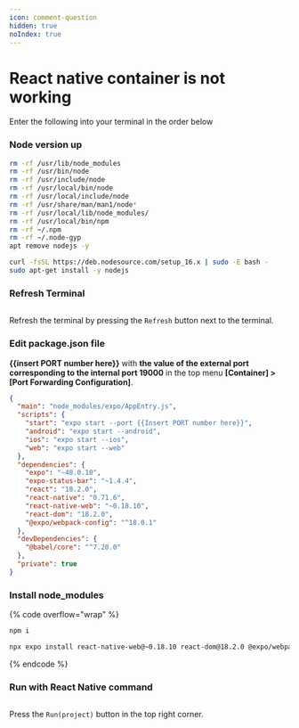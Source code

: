 ```yaml
---
icon: comment-question
hidden: true
noIndex: true
---
```


# React native container is not working

Enter the following into your terminal in the order below

### Node version up <a href="#node-version-up" id="node-version-up"></a>

```bash
rm -rf /usr/lib/node_modules
rm -rf /usr/bin/node
rm -rf /usr/include/node
rm -rf /usr/local/bin/node
rm -rf /usr/local/include/node
rm -rf /usr/share/man/man1/node*
rm -rf /usr/local/lib/node_modules/
rm -rf /usr/local/bin/npm
rm -rf ~/.npm
rm -rf ~/.node-gyp
apt remove nodejs -y

curl -fsSL https://deb.nodesource.com/setup_16.x | sudo -E bash -
sudo apt-get install -y nodejs
```

### **Refresh Terminal** <a href="#refresh-terminal" id="refresh-terminal"></a>

<figure><img src="https://mkdocs-mxedr.run.goorm.site/assets/images/React-native-container-is-not-working.en_60.png" alt=""><figcaption></figcaption></figure>

Refresh the terminal by pressing the `Refresh` button next to the terminal.

### **Edit package.json file** <a href="#edit-packagejson-file" id="edit-packagejson-file"></a>

**\{{insert PORT number here\}}** with **the value of the external port corresponding to the internal port 19000** in the top menu **\[Container] > \[Port Forwarding Configuration]**.

```json
{
  "main": "node_modules/expo/AppEntry.js",
  "scripts": {
    "start": "expo start --port {{Insert PORT number here}}",
    "android": "expo start --android",
    "ios": "expo start --ios",
    "web": "expo start --web"
  },
  "dependencies": {
    "expo": "~48.0.10",
    "expo-status-bar": "~1.4.4",
    "react": "18.2.0",
    "react-native": "0.71.6",
    "react-native-web": "~0.18.10",
    "react-dom": "18.2.0",
    "@expo/webpack-config": "^18.0.1"
  },
  "devDependencies": {
    "@babel/core": "^7.20.0"
  },
  "private": true
}

```

### Install node\_modules <a href="#install-node_modules" id="install-node_modules"></a>

{% code overflow="wrap" %}
```bash
npm i

npx expo install react-native-web@~0.18.10 react-dom@18.2.0 @expo/webpack-config@^18.0.1
```
{% endcode %}

### **Run with React Native command** <a href="#run-with-react-native-command" id="run-with-react-native-command"></a>

<figure><img src="https://mkdocs-mxedr.run.goorm.site/assets/images/React-native-container-is-not-working.en_61.png" alt=""><figcaption></figcaption></figure>

Press the `Run(project)` button in the top right corner.
